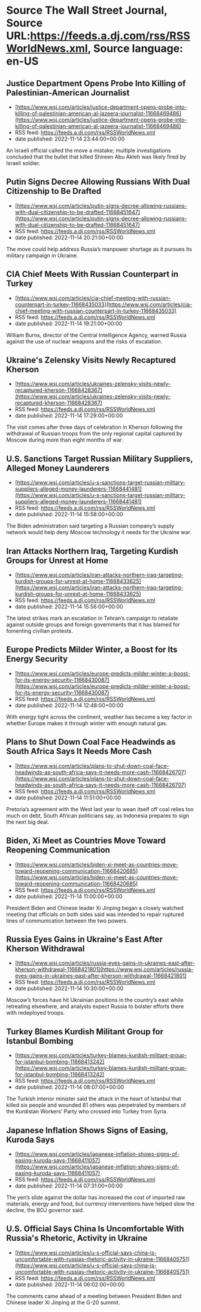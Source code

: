 # Source The Wall Street Journal, Source URL:https://feeds.a.dj.com/rss/RSSWorldNews.xml, Source language: en-US

## Justice Department Opens Probe Into Killing of Palestinian-American Journalist
 - [https://www.wsj.com/articles/justice-department-opens-probe-into-killing-of-palestinian-american-al-jazeera-journalist-11668469486](https://www.wsj.com/articles/justice-department-opens-probe-into-killing-of-palestinian-american-al-jazeera-journalist-11668469486)
 - RSS feed: https://feeds.a.dj.com/rss/RSSWorldNews.xml
 - date published: 2022-11-14 23:44:00+00:00

An Israeli official called the move a mistake; multiple investigations concluded that the bullet that killed Shireen Abu Akleh was likely fired by Israeli soldier.

## Putin Signs Decree Allowing Russians With Dual Citizenship to Be Drafted
 - [https://www.wsj.com/articles/putin-signs-decree-allowing-russians-with-dual-citizenship-to-be-drafted-11668451647](https://www.wsj.com/articles/putin-signs-decree-allowing-russians-with-dual-citizenship-to-be-drafted-11668451647)
 - RSS feed: https://feeds.a.dj.com/rss/RSSWorldNews.xml
 - date published: 2022-11-14 20:21:00+00:00

The move could help address Russia’s manpower shortage as it pursues its military campaign in Ukraine.

## CIA Chief Meets With Russian Counterpart in Turkey
 - [https://www.wsj.com/articles/cia-chief-meeting-with-russian-counterpart-in-turkey-11668435033](https://www.wsj.com/articles/cia-chief-meeting-with-russian-counterpart-in-turkey-11668435033)
 - RSS feed: https://feeds.a.dj.com/rss/RSSWorldNews.xml
 - date published: 2022-11-14 19:21:00+00:00

William Burns, director of the Central Intelligence Agency, warned Russia against the use of nuclear weapons and the risks of escalation.

## Ukraine's Zelensky Visits Newly Recaptured Kherson
 - [https://www.wsj.com/articles/ukraines-zelensky-visits-newly-recaptured-kherson-11668428367](https://www.wsj.com/articles/ukraines-zelensky-visits-newly-recaptured-kherson-11668428367)
 - RSS feed: https://feeds.a.dj.com/rss/RSSWorldNews.xml
 - date published: 2022-11-14 17:29:00+00:00

The visit comes after three days of celebration in Kherson following the withdrawal of Russian troops from the only regional capital captured by Moscow during more than eight months of war.

## U.S. Sanctions Target Russian Military Suppliers, Alleged Money Launderers
 - [https://www.wsj.com/articles/u-s-sanctions-target-russian-military-suppliers-alleged-money-launderers-11668441481](https://www.wsj.com/articles/u-s-sanctions-target-russian-military-suppliers-alleged-money-launderers-11668441481)
 - RSS feed: https://feeds.a.dj.com/rss/RSSWorldNews.xml
 - date published: 2022-11-14 15:58:00+00:00

The Biden administration said targeting a Russian company’s supply network would help deny Moscow technology it needs for the Ukraine war.

## Iran Attacks Northern Iraq, Targeting Kurdish Groups for Unrest at Home
 - [https://www.wsj.com/articles/iran-attacks-northern-iraq-targeting-kurdish-groups-for-unrest-at-home-11668433625](https://www.wsj.com/articles/iran-attacks-northern-iraq-targeting-kurdish-groups-for-unrest-at-home-11668433625)
 - RSS feed: https://feeds.a.dj.com/rss/RSSWorldNews.xml
 - date published: 2022-11-14 15:56:00+00:00

The latest strikes mark an escalation in Tehran’s campaign to retaliate against outside groups and foreign governments that it has blamed for fomenting civilian protests.

## Europe Predicts Milder Winter, a Boost for Its Energy Security
 - [https://www.wsj.com/articles/europe-predicts-milder-winter-a-boost-for-its-energy-security-11668430087](https://www.wsj.com/articles/europe-predicts-milder-winter-a-boost-for-its-energy-security-11668430087)
 - RSS feed: https://feeds.a.dj.com/rss/RSSWorldNews.xml
 - date published: 2022-11-14 12:48:00+00:00

With energy tight across the continent, weather has become a key factor in whether Europe makes it through winter with enough natural gas.

## Plans to Shut Down Coal Face Headwinds as South Africa Says It Needs More Cash
 - [https://www.wsj.com/articles/plans-to-shut-down-coal-face-headwinds-as-south-africa-says-it-needs-more-cash-11668426707](https://www.wsj.com/articles/plans-to-shut-down-coal-face-headwinds-as-south-africa-says-it-needs-more-cash-11668426707)
 - RSS feed: https://feeds.a.dj.com/rss/RSSWorldNews.xml
 - date published: 2022-11-14 11:51:00+00:00

Pretoria’s agreement with the West last year to wean itself off coal relies too much on debt, South African politicians say, as Indonesia prepares to sign the next big deal.

## Biden, Xi Meet as Countries Move Toward Reopening Communication
 - [https://www.wsj.com/articles/biden-xi-meet-as-countries-move-toward-reopening-communication-11668420685](https://www.wsj.com/articles/biden-xi-meet-as-countries-move-toward-reopening-communication-11668420685)
 - RSS feed: https://feeds.a.dj.com/rss/RSSWorldNews.xml
 - date published: 2022-11-14 11:00:00+00:00

President Biden and Chinese leader Xi Jinping began a closely watched meeting that officials on both sides said was intended to repair ruptured lines of communication between the two powers.

## Russia Eyes Gains in Ukraine's East After Kherson Withdrawal
 - [https://www.wsj.com/articles/russia-eyes-gains-in-ukraines-east-after-kherson-withdrawal-11668421801](https://www.wsj.com/articles/russia-eyes-gains-in-ukraines-east-after-kherson-withdrawal-11668421801)
 - RSS feed: https://feeds.a.dj.com/rss/RSSWorldNews.xml
 - date published: 2022-11-14 10:30:00+00:00

Moscow’s forces have hit Ukrainian positions in the country’s east while retreating elsewhere, and analysts expect Russia to bolster efforts there with redeployed troops.

## Turkey Blames Kurdish Militant Group for Istanbul Bombing
 - [https://www.wsj.com/articles/turkey-blames-kurdish-militant-group-for-istanbul-bombing-11668413242](https://www.wsj.com/articles/turkey-blames-kurdish-militant-group-for-istanbul-bombing-11668413242)
 - RSS feed: https://feeds.a.dj.com/rss/RSSWorldNews.xml
 - date published: 2022-11-14 08:07:00+00:00

The Turkish interior minister said the attack in the heart of Istanbul that killed six people and wounded 81 others was perpetrated by members of the Kurdistan Workers’ Party who crossed into Turkey from Syria.

## Japanese Inflation Shows Signs of Easing, Kuroda Says
 - [https://www.wsj.com/articles/japanese-inflation-shows-signs-of-easing-kuroda-says-11668411057](https://www.wsj.com/articles/japanese-inflation-shows-signs-of-easing-kuroda-says-11668411057)
 - RSS feed: https://feeds.a.dj.com/rss/RSSWorldNews.xml
 - date published: 2022-11-14 07:31:00+00:00

The yen’s slide against the dollar has increased the cost of imported raw materials, energy and food, but currency interventions have helped slow the decline, the BOJ governor said.

## U.S. Official Says China Is Uncomfortable With Russia's Rhetoric, Activity in Ukraine
 - [https://www.wsj.com/articles/u-s-official-says-china-is-uncomfortable-with-russias-rhetoric-activity-in-ukraine-11668405751](https://www.wsj.com/articles/u-s-official-says-china-is-uncomfortable-with-russias-rhetoric-activity-in-ukraine-11668405751)
 - RSS feed: https://feeds.a.dj.com/rss/RSSWorldNews.xml
 - date published: 2022-11-14 06:02:00+00:00

The comments came ahead of a meeting between President Biden and Chinese leader Xi Jinping at the G-20 summit.
